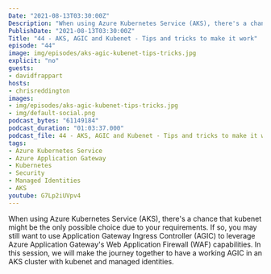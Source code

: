 ```yaml
---
Date: "2021-08-13T03:30:00Z"
Description: "When using Azure Kubernetes Service (AKS), there's a chance that kubenet might be the only possible choice due to your requirements. If so, you may still want to use Application Gateway Ingress Controller (AGIC) to leverage Azure Application Gateway's Web Application Firewall (WAF) capabilities. In this session, we will make the journey together to have a working AGIC in an AKS cluster with kubenet and managed identities."
PublishDate: "2021-08-13T03:30:00Z"
Title: "44 - AKS, AGIC and Kubenet - Tips and tricks to make it work"
episode: "44"
image: img/episodes/aks-agic-kubenet-tips-tricks.jpg
explicit: "no"
guests:
- davidfrappart
hosts:
- chrisreddington
images:
- img/episodes/aks-agic-kubenet-tips-tricks.jpg
- img/default-social.png
podcast_bytes: "61149184"
podcast_duration: "01:03:37.000"
podcast_file: 44 - AKS, AGIC and Kubenet - Tips and tricks to make it work.mp3
tags:
- Azure Kubernetes Service
- Azure Application Gateway
- Kubernetes
- Security
- Managed Identities
- AKS
youtube: G7Lp2iUVpv4
---
```

When using Azure Kubernetes Service (AKS), there's a chance that kubenet might be the only possible choice due to your requirements. If so, you may still want to use Application Gateway Ingress Controller (AGIC) to leverage Azure Application Gateway's Web Application Firewall (WAF) capabilities. In this session, we will make the journey together to have a working AGIC in an AKS cluster with kubenet and managed identities.

